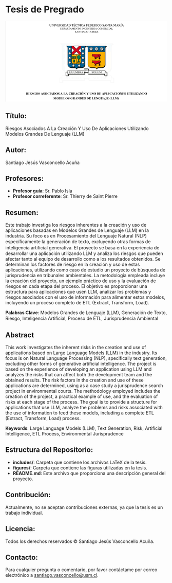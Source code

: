 # Tesis de Pregrado

![alt text](image.png)

## Título:
Riesgos Asociados A La Creación Y Uso De Aplicaciones Utilizando Modelos Grandes De Lenguaje (LLM)

## Autor:
Santiago Jesús Vasconcello Acuña

## Profesores:
- **Profesor guía**: Sr. Pablo Isla
- **Profesor correferente**: Sr. Thierry de Saint Pierre

## Resumen:
Este trabajo investiga los riesgos inherentes a la creación y uso de aplicaciones basadas en Modelos Grandes de Lenguaje (LLM) en la industria. Su foco es en Procesamiento del Lenguaje Natural (NLP) especíﬁcamente la generación de texto, excluyendo otras formas de inteligencia artiﬁcial generativa. El proyecto se basa en la experiencia de desarrollar una aplicación utilizando LLM y analiza los riesgos que pueden afectar tanto al equipo de desarrollo como a los resultados obtenidos. Se determinan los factores de riesgo en la creación y uso de estas aplicaciones, utilizando como caso de estudio un proyecto de búsqueda de jurisprudencia en tribunales ambientales. La metodología empleada incluye la creación del proyecto, un ejemplo práctico de uso y la evaluación de riesgos en cada etapa del proceso. El objetivo es proporcionar una estructura para aplicaciones que usen LLM, analizar los problemas y riesgos asociados con el uso de información para alimentar estos modelos, incluyendo un proceso completo de ETL (Extract, Transform, Load).

**Palabras Clave**: Modelos Grandes de Lenguaje (LLM), Generación de Texto, Riesgo, Inteligencia Artiﬁcial, Proceso de ETL, Jurisprudencia Ambiental

## Abstract
This work investigates the inherent risks in the creation and use of applications based on Large Language Models (LLM) in the industry. Its focus is on Natural Language Processing (NLP), specifically text generation, excluding other forms of generative artificial intelligence. The project is based on the experience of developing an application using LLM and analyzes the risks that can affect both the development team and the obtained results. The risk factors in the creation and use of these applications are determined, using as a case study a jurisprudence search project in environmental courts. The methodology employed includes the creation of the project, a practical example of use, and the evaluation of risks at each stage of the process. The goal is to provide a structure for applications that use LLM, analyze the problems and risks associated with the use of information to feed these models, including a complete ETL (Extract, Transform, Load) process.

**Keywords**: Large Language Models (LLM), Text Generation, Risk, Artificial Intelligence, ETL Process, Environmental Jurisprudence

## Estructura del Repositorio:
- **includes/**: Carpeta que contiene los archivos LaTeX de la tesis.
- **figures/**: Carpeta que contiene las figuras utilizadas en la tesis.
- **README.md**: Este archivo que proporciona una descripción general del proyecto.

## Contribución:
Actualmente, no se aceptan contribuciones externas, ya que la tesis es un trabajo individual.

## Licencia:
Todos los derechos reservados © Santiago Jesús Vasconcello Acuña.

## Contacto:
Para cualquier pregunta o comentario, por favor contáctame por correo electrónico a santiago.vasconcello@usm.cl.

